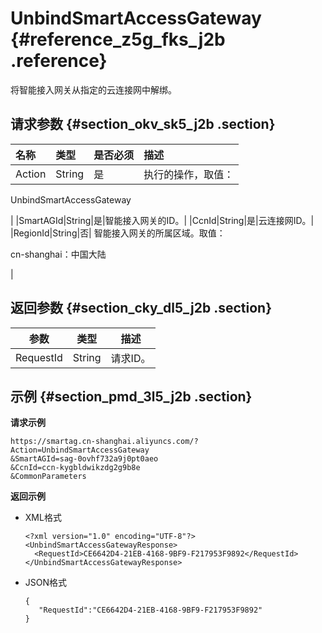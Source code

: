 # UnbindSmartAccessGateway {#reference_z5g_fks_j2b .reference}

将智能接入网关从指定的云连接网中解绑。

## 请求参数 {#section_okv_sk5_j2b .section}

|名称|类型|是否必须|描述|
|:-|:-|:---|:-|
|Action|String|是| 执行的操作，取值：

 UnbindSmartAccessGateway

 |
|SmartAGId|String|是|智能接入网关的ID。|
|CcnId|String|是|云连接网ID。|
|RegionId|String|否| 智能接入网关的所属区域。取值：

 cn-shanghai：中国大陆

 |

## 返回参数 {#section_cky_dl5_j2b .section}

|参数|类型|描述|
|--|--|--|
|RequestId|String|请求ID。|

## 示例 {#section_pmd_3l5_j2b .section}

**请求示例**

```
https://smartag.cn-shanghai.aliyuncs.com/?Action=UnbindSmartAccessGateway
&SmartAGId=sag-0ovhf732a9j0pt0aeo
&CcnId=ccn-kygbldwikzdg2g9b8e
&CommonParameters
```

**返回示例**

-   XML格式

    ```
    <?xml version="1.0" encoding="UTF-8"?>
    <UnbindSmartAccessGatewayResponse>
      <RequestId>CE6642D4-21EB-4168-9BF9-F217953F9892</RequestId>
    </UnbindSmartAccessGatewayResponse>
    ```

-   JSON格式

    ```
    {
       "RequestId":"CE6642D4-21EB-4168-9BF9-F217953F9892"
    }
    ```



